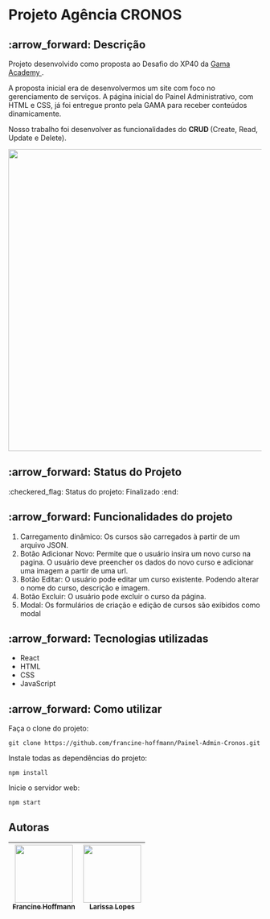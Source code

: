 # Projeto Agência CRONOS

<section class="descricao">
  <h2> :arrow_forward: Descrição </h2>
  <p> Projeto desenvolvido como proposta ao Desafio do XP40 da <a href="https://www.gama.academy/"> Gama Academy </a>. </p>

  <p> A proposta inicial era de desenvolvermos um site com foco no gerenciamento de serviços. A página inicial do Painel Administrativo, com HTML e CSS, já foi entregue pronto pela GAMA para receber conteúdos dinamicamente. </p>

  <p> Nosso trabalho foi desenvolver as funcionalidades do <strong> CRUD </strong> (Create, Read, Update e Delete). </p>
  <div align="center">
    <img src="https://user-images.githubusercontent.com/88943268/148317114-70b94ef3-f508-41d2-929f-821c5be37b7c.png" width="600px">
  </div>
</section>

<section class="status">
  <h2> :arrow_forward: Status do Projeto </h2>
  <p>  :checkered_flag: Status do projeto: Finalizado :end: </p>
</section>

<section>
  <h2> :arrow_forward: Funcionalidades do projeto </h2> 
    <ol>
      <li> Carregamento dinâmico: Os cursos são carregados à partir de um arquivo JSON. </li>
      <li> Botão Adicionar Novo: Permite que o usuário insira um novo curso na pagina. O usuário deve preencher os dados do novo curso e adicionar uma imagem a partir de uma url. </li>
      <li> Botão Editar: O usuário pode editar um curso existente. Podendo alterar o nome do curso, descrição e imagem. </li>
      <li> Botão Excluir: O usuário pode excluir o curso da página. </li>
      <li> Modal: Os formulários de criação e edição de cursos são exibidos como modal </li>
    </ol>
</section>

<section class="ferramentas">
  <h2> :arrow_forward: Tecnologias utilizadas </h2>
  <ul>
    <li> React </li>
    <li> HTML </li>
    <li> CSS </li>
    <li> JavaScript </li>
  </ul>
</section>


<section class="howto">
  <h2> :arrow_forward: Como utilizar </h2>
  <p>Faça o clone do projeto:

  ``` git clone https://github.com/francine-hoffmann/Painel-Admin-Cronos.git ```
  
  Instale todas as dependências do projeto:
  
  ``` npm install ```

  Inicie o servidor web:
  
  ``` npm start ```
  </p>

</section>

<section class="autores">
  <h2> Autoras </h2>
    
| [<img src="https://user-images.githubusercontent.com/88943268/148317758-ae405a0d-8b5f-455a-9944-46334e378815.jpg" width=115><br><sub>Francine Hoffmann</sub>](https://github.com/francine-hoffmann) | [<img src="https://user-images.githubusercontent.com/88943268/148317763-0f02b909-0919-4418-94a5-ea5ae0314af8.jpg" width=115><br><sub>Larissa Lopes</sub>](https://github.com/larysslopes) |
| :---: | :---: | 
   
</section>
